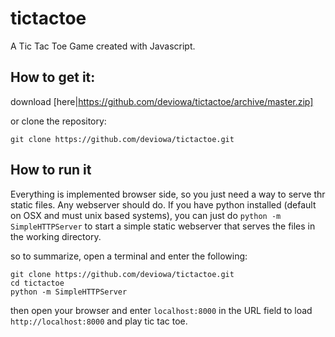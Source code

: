 # tictactoe
A Tic Tac Toe Game created with Javascript.

## How to get it:
download [here|https://github.com/deviowa/tictactoe/archive/master.zip] 

or clone the repository:
```
git clone https://github.com/deviowa/tictactoe.git
```
  
  
## How to run it
Everything is implemented browser side, so you just need a way to serve thr static files.  Any webserver should do. If you have python installed (default on OSX and must unix based systems), you can just do `python -m SimpleHTTPServer` to start a simple static webserver that serves the files in the working directory.

so to summarize, open a terminal and enter the following:

```
git clone https://github.com/deviowa/tictactoe.git
cd tictactoe
python -m SimpleHTTPServer
```

then open your browser and enter `localhost:8000` in the URL field to load `http://localhost:8000` and play tic tac toe.
